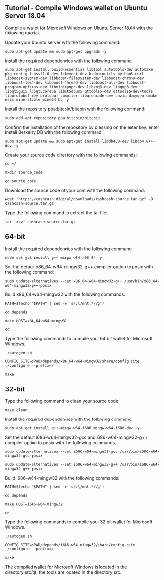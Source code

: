 ## Tutorial - Compile Windows wallet on Ubuntu Server 18.04
Compile a wallet for Microsoft Windows on Ubuntu Server 18.04 with the following tutorial.

Update your Ubuntu server with the following command:

`sudo apt-get update && sudo apt-get upgrade -y`


Install the required dependencies with the following command:

`sudo apt-get install build-essential libtool autotools-dev automake pkg-config libssl1.0-dev libevent-dev bsdmainutils python3 curl libboost-system-dev libboost-filesystem-dev libboost-chrono-dev libboost-test-dev libboost-thread-dev libboost-all-dev libboost-program-options-dev libminiupnpc-dev libzmq3-dev libgmp3-dev libqt5gui5 libqt5core5a libqt5dbus5 qttools5-dev qttools5-dev-tools libprotobuf-dev protobuf-compiler libqrencode-dev unzip doxygen cmake nsis wine-stable wine64 bc -y`


Install the repository ppa:bitcoin/bitcoin with the following command:

`sudo add-apt-repository ppa:bitcoin/bitcoin`


Confirm the installation of the repository by pressing on the enter key. enter
Install Berkeley DB with the following command:

`sudo apt-get update && sudo apt-get install libdb4.8-dev libdb4.8++-dev -y`


Create your source code directory with the following commands:

`cd ~/`

`mkdir source_code`

`cd source_code`



Download the source code of your coin with the following command:

`wget "https://cashcash.digital/downloads/cashcash-source.tar.gz" -O cashcash-source.tar.gz`


Type the following command to extract the tar file:

`tar -xzvf cashcash-source.tar.gz`


## 64-bit


Install the required dependencies with the following command:

`sudo apt-get install g++-mingw-w64-x86-64 -y`


Set the default x86_64-w64-mingw32-g++ compiler option to posix with the following command:

`sudo update-alternatives --set x86_64-w64-mingw32-g++ /usr/bin/x86_64-w64-mingw32-g++-posix`


Build x86_64-w64-mingw32 with the following commands:

`PATH=$(echo "$PATH" | sed -e 's/:\/mnt.*//g')`

`cd depends`

`make HOST=x86_64-w64-mingw32`

`cd ..`



Type the following commands to compile your 64 bit wallet for Microsoft Windows.

`./autogen.sh`

`CONFIG_SITE=$PWD/depends/x86_64-w64-mingw32/share/config.site ./configure --prefix=/`

`make`



## 32-bit


Type the following command to clean your source code:

`make clean`


Install the required dependencies with the following command:

`sudo apt-get install g++-mingw-w64-i686 mingw-w64-i686-dev -y`


Set the default i686-w64-mingw32-gcc and i686-w64-mingw32-g++ compiler option to posix with the following commands.

`sudo update-alternatives --set i686-w64-mingw32-gcc /usr/bin/i686-w64-mingw32-gcc-posix`

`sudo update-alternatives --set i686-w64-mingw32-g++ /usr/bin/i686-w64-mingw32-g++-posix`



Build i686-w64-mingw32 with the following commands:

`PATH=$(echo "$PATH" | sed -e 's/:\/mnt.*//g')`

`cd depends`

`make HOST=i686-w64-mingw32`

`cd ..`



Type the following commands to compile your 32 bit wallet for Microsoft Windows.


`./autogen.sh`

`CONFIG_SITE=$PWD/depends/i686-w64-mingw32/share/config.site ./configure --prefix=/`

`make`



The compiled wallet for Microsoft Windows is located in the directory src/qt, the tools are located in the directory src.
